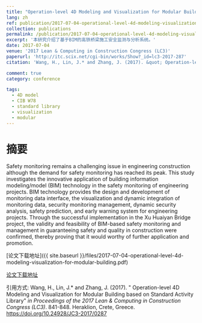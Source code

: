 ```yaml
---
title: "Operation-level 4D Modeling and Visualization for Modular Building based on Standard Activity Library"
lang: zh
ref: publication/2017-07-04-operational-level-4d-modeling-visualization-for-modular-building
collection: publications
permalink: /publication/2017-07-04-operational-level-4d-modeling-visualization-for-modular-building
excerpt: '本研究介绍了基于BIM的高铁桥梁施工安全监测与分析系统。'
date: 2017-07-04
venue: '2017 Lean & Computing in Construction Congress (LC3)'
paperurl: 'http://itc.scix.net/cgi-bin/works/Show?_id=lc3-2017-287'
citation: 'Wang, H., Lin, J.* and Zhang, J. (2017). &quot; Operation-level 4D Modeling and Visualization for Modular Building based on Standard Activity Library&quot; <i>in LC3 2017: Proceedings of the Joint Conference on Computing in Construction (JC3)</i>. 841-848. Heraklion, Crete, Greece. https://doi.org/10.24928/JC3-2017/0287'

comment: true
category: conference

tags: 
  - 4D model
  - CIB W78
  - standard library
  - visualization
  - modular
---
```



摘要
====

Safety monitoring remains a challenging issue in engineering construction although the demand for safety monitoring has reached its peak. This study investigates the innovative application of building information modeling/model (BIM) technology in the safety monitoring of engineering projects. BIM technology provides the design and development of monitoring data interface, the visualization and dynamic integration of monitoring data, security monitoring management, dynamic security analysis, safety prediction, and early warning system for engineering projects. Through the successful implementation in the Xu Huaiyan  Bridge project, the validity and feasibility of BIM-based safety monitoring and management in guaranteeing safety and quality in construction were confirmed, thereby proving that it would worthy of further application and promotion. 

[论文下载地址]({{ site.baseurl }}/files/2017-07-04-operational-level-4d-modeling-visualization-for-modular-building.pdf)

[论文下载地址](http://itc.scix.net/cgi-bin/works/Show?_id=lc3-2017-287)

引用方式: Wang, H., Lin, J.* and Zhang, J. (2017). &quot; Operation-level 4D Modeling and Visualization for Modular Building based on Standard Activity Library&quot; <i>in Proceedings of the 2017 Lean & Computing in Construction Congress (LC3)</i>. 841-848. Heraklion, Crete, Greece. https://doi.org/10.24928/JC3-2017/0287